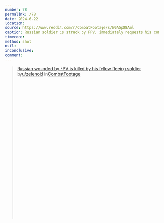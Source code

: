 ```yaml
---
number: 78
permalink: /78
date: 2024-6-22
location: 
source: https://www.reddit.com/r/CombatFootage/s/W0A5pQ8Aml
caption: Russian soldier is struck by FPV, immediately requests his comrade shoot him, which he does
timecode: 
method: shot
nsfl:
inconclusive: 
comment: 
---
```

<blockquote class="reddit-embed-bq" style="height:500px" data-embed-height="546"><a href="https://www.reddit.com/r/CombatFootage/comments/1dlzoiu/russian_wounded_by_fpv_is_killed_by_his_fellow/">Russian wounded by FPV is killed by his fellow fleeing soldier</a><br> by<a href="https://www.reddit.com/user/zelenoid/">u/zelenoid</a> in<a href="https://www.reddit.com/r/CombatFootage/">CombatFootage</a></blockquote><script async="" src="https://embed.reddit.com/widgets.js" charset="UTF-8"></script>